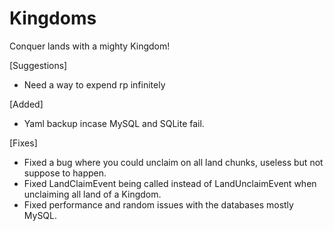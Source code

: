 # Kingdoms
Conquer lands with a mighty Kingdom!

[Suggestions]
- Need a way to expend rp infinitely

[Added]
- Yaml backup incase MySQL and SQLite fail.

[Fixes]
- Fixed a bug where you could unclaim on all land chunks, useless but not suppose to happen.
- Fixed LandClaimEvent being called instead of LandUnclaimEvent when unclaiming all land of a Kingdom.
- Fixed performance and random issues with the databases mostly MySQL.